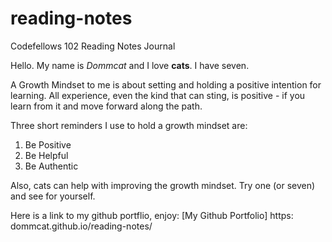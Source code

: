 # reading-notes

Codefellows 102 Reading Notes Journal


Hello. My name is *Dommcat* and I love **cats**. I have seven. 

A Growth Mindset to me is about setting and holding a positive intention for learning. All experience, even the kind that can sting, is positive - if you learn from it and move forward along the path.    

Three short reminders I use to hold a growth mindset are: 

1) Be Positive 
2) Be Helpful 
3) Be Authentic 

Also, cats can help with improving the growth mindset. Try one (or seven) and see for yourself. 

Here is a link to my github portflio, enjoy: [My Github Portfolio] https: dommcat.github.io/reading-notes/

 
